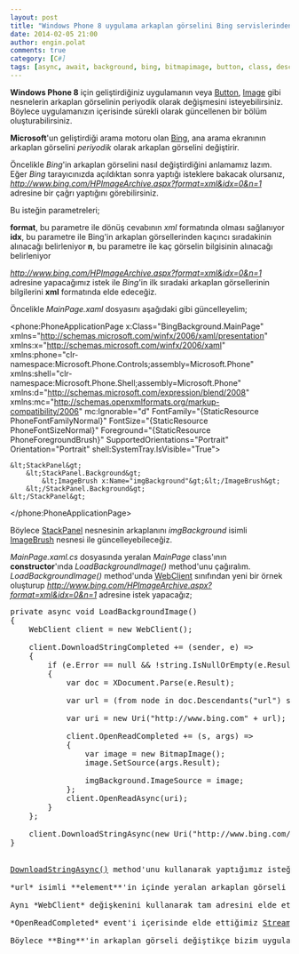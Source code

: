 ```yaml
---
layout: post
title: "Windows Phone 8 uygulama arkaplan görselini Bing servislerinden almak"
date: 2014-02-05 21:00
author: engin.polat
comments: true
category: [C#]
tags: [async, await, background, bing, bitmapimage, button, class, descendants, downloadstringasync, downloadstringcompleted, error, event, firstordefault, format, image, imagebrush, mainpage, microsoft, openreadasync, openreadcompleted, parameter, parse, phoneapplicationpage, result, search, setsource, stackpanel, stream, value, webclient, windows phone, wp8, xaml, xdocument, xml, xmlns]
---
```

**Windows Phone 8** için geliştirdiğiniz uygulamanın veya <a href="http://msdn.microsoft.com/library/system.windows.controls.button" title="Button class" target="_blank" rel="noopener">Button</a>, <a href="http://msdn.microsoft.com/library/system.windows.controls.image" title="Button class" target="_blank" rel="noopener">Image</a> gibi nesnelerin arkaplan görselinin periyodik olarak değişmesini isteyebilirsiniz. Böylece uygulamanızın içerisinde sürekli olarak güncellenen bir bölüm oluşturabilirsiniz.

**Microsoft**'un geliştirdiği arama motoru olan <a href="http://www.bing.com" title="Bing Arama Motoru" target="_blank" rel="noopener">Bing</a>, ana arama ekranının arkaplan görselini *periyodik* olarak arkaplan görselini değiştirir.

Öncelikle *Bing*'in arkaplan görselini nasıl değiştirdiğini anlamamız lazım. Eğer *Bing* tarayıcınızda açıldıktan sonra yaptığı isteklere bakacak olursanız, *http://www.bing.com/HPImageArchive.aspx?format=xml&idx=0&n=1* adresine bir çağrı yaptığını görebilirsiniz.

Bu isteğin parametreleri;

**format**, bu parametre ile dönüş cevabının *xml* formatında olması sağlanıyor
**idx**, bu parametre ile Bing'in arkaplan görsellerinden kaçıncı sıradakinin alınacağı belirleniyor
**n**, bu parametre ile kaç görselin bilgisinin alınacağı belirleniyor

*http://www.bing.com/HPImageArchive.aspx?format=xml&idx=0&n=1* adresine yapacağımız istek ile *Bing*'in ilk sıradaki arkaplan görsellerinin bilgilerini **xml** formatında elde edeceğiz.

Öncelikle *MainPage.xaml* dosyasını aşağıdaki gibi güncelleyelim;



&lt;phone:PhoneApplicationPage
    x:Class="BingBackground.MainPage"
    xmlns="http://schemas.microsoft.com/winfx/2006/xaml/presentation"
    xmlns:x="http://schemas.microsoft.com/winfx/2006/xaml"
    xmlns:phone="clr-namespace:Microsoft.Phone.Controls;assembly=Microsoft.Phone"
    xmlns:shell="clr-namespace:Microsoft.Phone.Shell;assembly=Microsoft.Phone"
    xmlns:d="http://schemas.microsoft.com/expression/blend/2008"
    xmlns:mc="http://schemas.openxmlformats.org/markup-compatibility/2006"
    mc:Ignorable="d"
    FontFamily="{StaticResource PhoneFontFamilyNormal}"
    FontSize="{StaticResource PhoneFontSizeNormal}"
    Foreground="{StaticResource PhoneForegroundBrush}"
    SupportedOrientations="Portrait" Orientation="Portrait"
    shell:SystemTray.IsVisible="True"&gt;

    &lt;StackPanel&gt;
        &lt;StackPanel.Background&gt;
            &lt;ImageBrush x:Name="imgBackground"&gt;&lt;/ImageBrush&gt;
        &lt;/StackPanel.Background&gt;
    &lt;/StackPanel&gt;

&lt;/phone:PhoneApplicationPage&gt;</pre>

Böylece <a href="http://msdn.microsoft.com/library/system.windows.controls.stackpanel" title="StackPanel class" target="_blank" rel="noopener">StackPanel</a> nesnesinin arkaplanını *imgBackground* isimli <a href="http://msdn.microsoft.com/library/windows/apps/windows.ui.xaml.media.imagebrush" title="ImageBrush class" target="_blank" rel="noopener">ImageBrush</a> nesnesi ile güncelleyebileceğiz.

*MainPage.xaml.cs* dosyasında yeralan *MainPage* class'ının **constructor**'ında *LoadBackgroundImage()* method'unu çağıralım. *LoadBackgroundImage()* method'unda <a href="http://msdn.microsoft.com/library/system.net.webclient" title="WebClient class" target="_blank" rel="noopener">WebClient</a> sınıfından yeni bir örnek oluşturup *http://www.bing.com/HPImageArchive.aspx?format=xml&idx=0&n=1* adresine istek yapacağız;

<pre class="brush:csharp">private async void LoadBackgroundImage()
{
    WebClient client = new WebClient();

    client.DownloadStringCompleted += (sender, e) =>
    {
        if (e.Error == null && !string.IsNullOrEmpty(e.Result))
        {
            var doc = XDocument.Parse(e.Result);

            var url = (from node in doc.Descendants("url") select node.Value).FirstOrDefault();

            var uri = new Uri("http://www.bing.com" + url);

            client.OpenReadCompleted += (s, args) =>
            {
                var image = new BitmapImage();
                image.SetSource(args.Result);

                imgBackground.ImageSource = image;
            };
            client.OpenReadAsync(uri);
        }
    };

    client.DownloadStringAsync(new Uri("http://www.bing.com/HPImageArchive.aspx?format=xml&idx=0&n=1"));
}


<a href="http://msdn.microsoft.com/library/system.net.webclient.downloadstringasync" title="WebClient class DownloadStringAsync method" target="_blank" rel="noopener">DownloadStringAsync()</a> method'unu kullanarak yaptığımız isteğin cevabını <a href="http://msdn.microsoft.com/library/system.net.webclient.downloadstringcompleted" title="WebClient class DownloadStringCompleted event" target="_blank" rel="noopener">DownloadStringCompleted</a> event'i ile alabiliyoruz. <a href="http://msdn.microsoft.com/library/system.string" title="String Class" target="_blank" rel="noopener">string</a> tipindeki cevabın *boş* veya *hatalı* olmadığını kontrol ettikten sonra <a href="http://msdn.microsoft.com/library/system.xml.linq.xdocument" title="XDocument class" target="_blank" rel="noopener">XDocument</a> sınıfının **static** <a href="http://msdn.microsoft.com/library/system.xml.linq.xdocument.parse" title="XDocument class Parse method" target="_blank" rel="noopener">Parse()</a> method'unu kullanarak *parse* ediyoruz.

*url* isimli **element**'in içinde yeralan arkaplan görseli adresinin başına *http://www.bing.com* bilgisini ekliyoruz, böylece **Bing**'in arkaplan görselinin adresini tam olarak elde ediyoruz.

Aynı *WebClient* değişkenini kullanarak tam adresini elde ettiğimiz görsel dosyasına ulaşmak için <a href="http://msdn.microsoft.com/library/system.net.webclient.openreadasync" title="WebClient class OpenReadAsync method" target="_blank" rel="noopener">OpenReadAsync()</a> method'unu çağırıyoruz ve cevabı <a href="http://msdn.microsoft.com/library/system.net.webclient.openreadcompleted" title="WebClient class OpenReadCompleted event" target="_blank" rel="noopener">OpenReadCompleted</a> event'i ile elde ediyoruz.

*OpenReadCompleted* event'i içerisinde elde ettiğimiz <a href="http://msdn.microsoft.com/library/system.io.stream" title="Stream class" target="_blank" rel="noopener">Stream</a> ile yeni bir <a href="http://msdn.microsoft.com/library/system.windows.media.imaging.bitmapimage" title="BitmapImage class" target="_blank" rel="noopener">BitmapImage</a> nesnesini dolduruyoruz ve *MainPage.xaml* içerisinde tanımladığımız *imgBackground* nesnesinin görseli olarak belirliyoruz.

Böylece **Bing**'in arkaplan görseli değiştikçe bizim uygulamamızda ilgili alanın görseli değişecektir.

